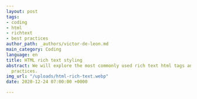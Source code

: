 ```yaml
---
layout: post
tags:
- coding
- html
- richtext
- best practices
author_path: _authors/victor-de-leon.md
main_category: Coding
language: en
title: HTML rich text styling
abstract: We will explore the most commonly used rich text html tags and best styling
  practices.
img_url: "/uploads/html-rich-text.webp"
date: 2020-12-24 07:00:00 +0000

---
```

